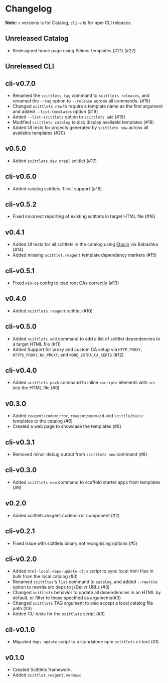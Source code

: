 # Changelog

**Note:** `v` versions is for Catalog, `cli-v` is for npm CLI releases.

## Unreleased Catalog

* Redesigned home page using Selmer templates (#21) (#22)

## Unreleased CLI

## cli-v0.7.0

* Renamed the `scittlets tag` command to `scittlets releases`, and renamed the `--tag` option to `--release` across all commands. (#19)
* Changed `scittlets new` to require a template name as the first argument and added `--list-templates` option (#19)
* Added `--list-scittlets` option to `scittlets add` (#19)
* Modified `scittlets catalog` to also display available templates (#19)
* Added UI tests for projects generated by `scittlets new` across all available templates (#20)

## v0.5.0

* Added `scittlets.dev.nrepl` scittlet (#17)

## cli-v0.6.0

* Added catalog scittlets 'files` support (#18)

## cli-v0.5.2

* Fixed incorrect reporting of existing scittlets in target HTML file (#16)

## v0.4.1

* Added UI tests for all scittlets in the catalog using [Etaoin](https://github.com/clj-commons/etaoin) via Babashka (#14)
* Added missing `scittlet.reagent` template dependency markers (#15)

## cli-v0.5.1

* Fixed `win-ca` config to load root CAs correctly (#13)

## v0.4.0

* Added `scittlets.reagent` scittlet (#10)

## cli-v0.5.0

* Added `scittlets add` command to add a list of scittlet dependencies to a target HTML file (#11)
* Added Support for proxy and custom CA setup via `HTTP_PROXY`, `HTTPS_PROXY`, `NO_PROXY`, and `NODE_EXTRA_CA_CERTS` (#12)

## cli-v0.4.0

* Added `scittlets pack` command to inline `<script>` elements with `src` into the HTML file (#9)

## v0.3.0

* Added `reagent/codemirror`, `reagent/mermaid` and `scittle/basic` templates to the catalog (#6)
* Created a web page to showcase the templates (#6)

## cli-v0.3.1

* Removed minor debug output from `scittlets new` command (#8)

## cli-v0.3.0

* Added `scittlets new` command to scaffold starter apps from templates (#6)

## v0.2.0

* Added scittlets.reagent.codemirror component (#2)

## cli-v0.2.1

* Fixed issue with scittlets binary not recognising options (#5)

## cli-v0.2.0

* Added `html-local-deps-update.cljs` script to sync local html files in bulk from the local catalog (#3)
* Renamed `scittltes`'s `list` command to `catalog`, and added `--rewrite` option to rewrite src deps to jsDelivr URLs (#3)
* Changed `scittlets` behavior to update all dependencies in an HTML by default, or filter to those specified as arguments(#3)
* Changed `scittlets` TAG argument to also accept a local catalog file path (#3)
* Added CLI tests for the `scittlets` script (#3)

## cli-v0.1.0

* Migrated `deps_update` script to a standalone npm `scittlets` cli tool (#1).

## v0.1.0

* Created Scittlets framework.
* Added `scittlet.reagent.mermaid`.
